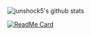 ![junshock5's github stats](https://github-readme-stats.vercel.app/api?username=junshock5&show_icons=true&theme=radical)

[![ReadMe Card](https://github-readme-stats.vercel.app/api/pin/?username=junshock5&repo=github-readme-stats)](https://github.com/junshock5/github-readme-stats)
<!--
**junshock5/junshock5** is a ✨ _special_ ✨ repository because its `README.md` (this file) appears on your GitHub profile.

Here are some ideas to get you started:

- 🔭 I’m currently working on ...
- 🌱 I’m currently learning ...
- 👯 I’m looking to collaborate on ...
- 🤔 I’m looking for help with ...
- 💬 Ask me about ...
- 📫 How to reach me: ...
- 😄 Pronouns: ...
- ⚡ Fun fact: ...
-->
